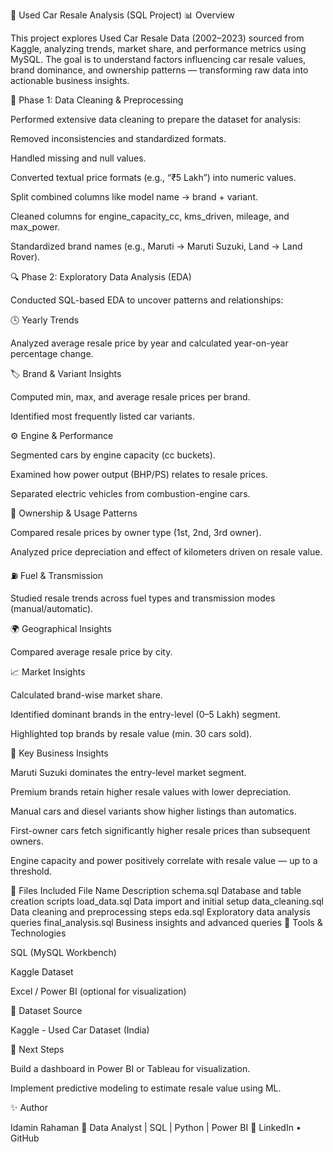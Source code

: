 🚗 Used Car Resale Analysis (SQL Project)
📊 Overview

This project explores Used Car Resale Data (2002–2023) sourced from Kaggle, analyzing trends, market share, and performance metrics using MySQL.
The goal is to understand factors influencing car resale values, brand dominance, and ownership patterns — transforming raw data into actionable business insights.

🧹 Phase 1: Data Cleaning & Preprocessing

Performed extensive data cleaning to prepare the dataset for analysis:

Removed inconsistencies and standardized formats.

Handled missing and null values.

Converted textual price formats (e.g., “₹5 Lakh”) into numeric values.

Split combined columns like model name → brand + variant.

Cleaned columns for engine_capacity_cc, kms_driven, mileage, and max_power.

Standardized brand names (e.g., Maruti → Maruti Suzuki, Land → Land Rover).

🔍 Phase 2: Exploratory Data Analysis (EDA)

Conducted SQL-based EDA to uncover patterns and relationships:

🕓 Yearly Trends

Analyzed average resale price by year and calculated year-on-year percentage change.

🏷️ Brand & Variant Insights

Computed min, max, and average resale prices per brand.

Identified most frequently listed car variants.

⚙️ Engine & Performance

Segmented cars by engine capacity (cc buckets).

Examined how power output (BHP/PS) relates to resale prices.

Separated electric vehicles from combustion-engine cars.

👥 Ownership & Usage Patterns

Compared resale prices by owner type (1st, 2nd, 3rd owner).

Analyzed price depreciation and effect of kilometers driven on resale value.

⛽ Fuel & Transmission

Studied resale trends across fuel types and transmission modes (manual/automatic).

🌍 Geographical Insights

Compared average resale price by city.

📈 Market Insights

Calculated brand-wise market share.

Identified dominant brands in the entry-level (0–5 Lakh) segment.

Highlighted top brands by resale value (min. 30 cars sold).

🧠 Key Business Insights

Maruti Suzuki dominates the entry-level market segment.

Premium brands retain higher resale values with lower depreciation.

Manual cars and diesel variants show higher listings than automatics.

First-owner cars fetch significantly higher resale prices than subsequent owners.

Engine capacity and power positively correlate with resale value — up to a threshold.

💾 Files Included
File Name	Description
schema.sql	Database and table creation scripts
load_data.sql	Data import and initial setup
data_cleaning.sql	Data cleaning and preprocessing steps
eda.sql	Exploratory data analysis queries
final_analysis.sql	Business insights and advanced queries
🧰 Tools & Technologies

SQL (MySQL Workbench)

Kaggle Dataset

Excel / Power BI (optional for visualization)

📁 Dataset Source

Kaggle - Used Car Dataset (India)

🧩 Next Steps

Build a dashboard in Power BI or Tableau for visualization.

Implement predictive modeling to estimate resale value using ML.

✨ Author

Idamin Rahaman
📍 Data Analyst | SQL | Python | Power BI
🔗 LinkedIn
 • GitHub
